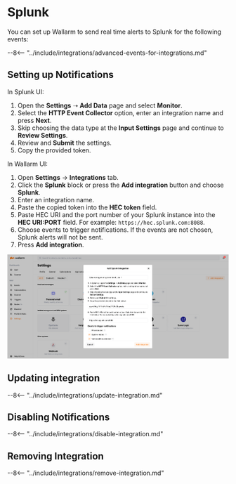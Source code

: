 #   Splunk

You can set up Wallarm to send real time alerts to Splunk for the following events:

--8<-- "../include/integrations/advanced-events-for-integrations.md"

##  Setting up Notifications

In Splunk UI:

1. Open the **Settings** ➝ **Add Data** page and select **Monitor**.
2. Select the **HTTP Event Collector** option, enter an integration name and press **Next**.
3. Skip choosing the data type at the **Input Settings** page and continue to **Review Settings**.
4. Review and **Submit** the settings.
5. Copy the provided token.

In Wallarm UI:

1. Open **Settings** → **Integrations** tab.
2. Click the **Splunk** block or press the **Add integration** button and choose **Splunk**.
3. Enter an integration name.
4. Paste the copied token into the **HEC token** field.
5. Paste HEC URI and the port number of your Splunk instance into the **HEC URI:PORT** field. For example: `https://hec.splunk.com:8088`.
6. Choose events to trigger notifications. If the events are not chosen, Splunk alerts will not be sent.
7. Press **Add integration**.

![!Splunk integration](../../../images/user-guides/settings/integrations/add-splunk-integration.png)

## Updating integration

--8<-- "../include/integrations/update-integration.md"

## Disabling Notifications

--8<-- "../include/integrations/disable-integration.md"

## Removing Integration

--8<-- "../include/integrations/remove-integration.md"
